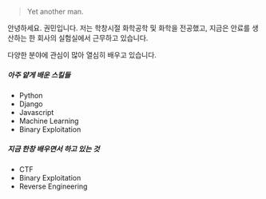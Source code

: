 

> Yet another man.

안녕하세요. 권민입니다. 저는 학창시절 화학공학 및 화학을 전공했고, 지금은 안료를 생산하는 한 회사의 실험실에서 근무하고 있습니다.

다양한 분야에 관심이 많아 열심히 배우고 있습니다.



##### 아주 얕게 배운 스킬들
- Python
- Django
- Javascript
- Machine Learning
- Binary Exploitation

##### 지금 한창 배우면서 하고 있는 것
- CTF
- Binary Exploitation
- Reverse Engineering
